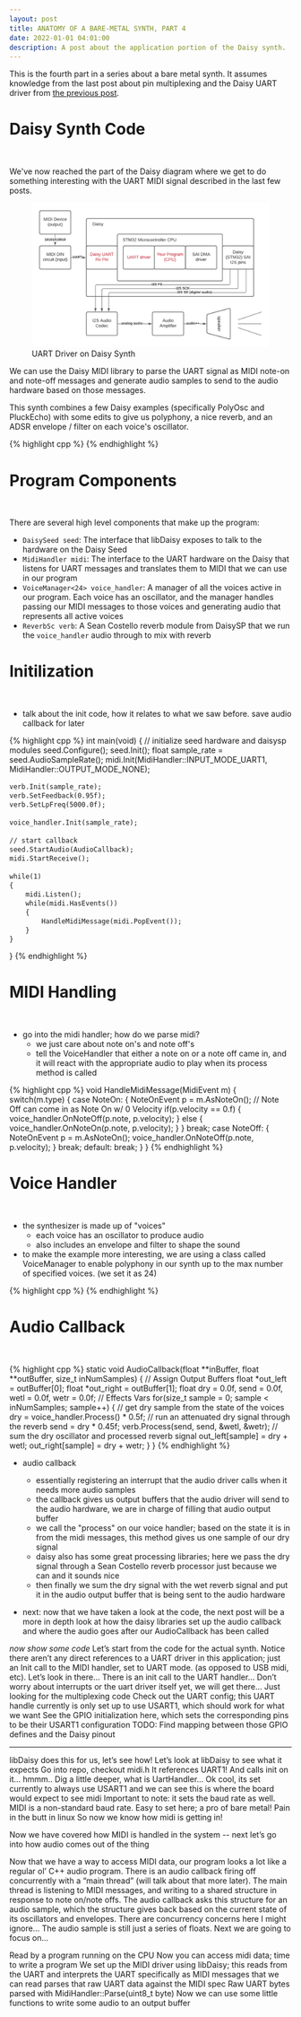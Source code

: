 ```yaml
---
layout: post
title: ANATOMY OF A BARE-METAL SYNTH, PART 4
date: 2022-01-01 04:01:00
description: A post about the application portion of the Daisy synth.
---
```


This is the fourth part in a series about a bare metal synth. It assumes knowledge from the last post about pin multiplexing and the Daisy UART driver from [the previous post](/2021/12/31/anatomyofabaremetalsynth_part3.html).

# Daisy Synth Code
<br>

We've now reached the part of the Daisy diagram where we get to do something interesting with the
UART MIDI signal described in the last few posts.

<figure>
  <img class="col center" src="/img/bare_metal/flow_diagram_highlights/3_UART_driver.png">
  <figcaption>UART Driver on Daisy Synth</figcaption>
</figure>

We can use the Daisy MIDI library to parse the UART signal as MIDI note-on and note-off messages
and generate audio samples to send to the audio hardware based on those messages.

This synth combines a few Daisy examples (specifically PolyOsc and PluckEcho) with some edits to give us polyphony, a nice reverb, and an ADSR envelope / filter on each voice's oscillator.

{% highlight cpp %}
{% endhighlight %}

# Program Components
<br>

There are several high level components that make up the program:

- `DaisySeed seed`: The interface that libDaisy exposes to talk to the hardware on the Daisy Seed
- `MidiHandler midi`: The interface to the UART hardware on the Daisy that listens for UART messages and translates them to MIDI that we can use in our program
- `VoiceManager<24> voice_handler`: A manager of all the voices active in our program. Each voice has an oscillator, and the manager handles passing our MIDI messages to those voices and generating audio that represents all active voices
- `ReverbSc verb`: A Sean Costello reverb module from DaisySP that we run the `voice_handler` audio through to mix with reverb

# Initilization
<br>

- talk about the init code, how it relates to what we saw before. save audio callback for later

{% highlight cpp %}
int main(void)
{
    // initialize seed hardware and daisysp modules
    seed.Configure();
    seed.Init();
    float sample_rate = seed.AudioSampleRate();
    midi.Init(MidiHandler::INPUT_MODE_UART1, MidiHandler::OUTPUT_MODE_NONE);

    verb.Init(sample_rate);
    verb.SetFeedback(0.95f);
    verb.SetLpFreq(5000.0f);

    voice_handler.Init(sample_rate);

    // start callback
    seed.StartAudio(AudioCallback);
    midi.StartReceive();

    while(1) 
    {
        midi.Listen();
        while(midi.HasEvents())
        {
            HandleMidiMessage(midi.PopEvent());
        }
    }
}
{% endhighlight %}

# MIDI Handling
<br>

- go into the midi handler; how do we parse midi?
    - we just care about note on's and note off's
    - tell the VoiceHandler that either a note on or a note off came in, and it will react with the appropriate audio to play when its process method is called

{% highlight cpp %}
void HandleMidiMessage(MidiEvent m)
{
    switch(m.type)
    {
        case NoteOn:
        {
            NoteOnEvent p = m.AsNoteOn();
            // Note Off can come in as Note On w/ 0 Velocity
            if(p.velocity == 0.f)
            {
                voice_handler.OnNoteOff(p.note, p.velocity);
            }
            else
            {
                voice_handler.OnNoteOn(p.note, p.velocity);
            }
        }
        break;
        case NoteOff:
        {
            NoteOnEvent p = m.AsNoteOn();
            voice_handler.OnNoteOff(p.note, p.velocity);
        }
        break;
        default: break;
    }
}
{% endhighlight %}

# Voice Handler
<br>

- the synthesizer is made up of "voices"
    - each voice has an oscillator to produce audio
    - also includes an envelope and filter to shape the sound
- to make the example more interesting, we are using a class called VoiceManager to enable polyphony in our synth up to the max number of specified voices. (we set it as 24)

{% highlight cpp %}
{% endhighlight %}

# Audio Callback
<br>

{% highlight cpp %}
static void AudioCallback(float **inBuffer, float **outBuffer, size_t inNumSamples)
{
    // Assign Output Buffers
    float *out_left = outBuffer[0];
    float *out_right = outBuffer[1];
    float dry = 0.0f, send = 0.0f, wetl = 0.0f, wetr = 0.0f; // Effects Vars
    for(size_t sample = 0; sample < inNumSamples; sample++)
    {
        // get dry sample from the state of the voices
        dry  = voice_handler.Process() * 0.5f; 
        // run an attenuated dry signal through the reverb
        send = dry * 0.45f;
        verb.Process(send, send, &wetl, &wetr);
        // sum the dry oscillator and processed reverb signal
        out_left[sample]  = dry + wetl;
        out_right[sample] = dry + wetr;
    }
}
{% endhighlight %}

- audio callback
    - essentially registering an interrupt that the audio driver calls when it needs more audio samples
    - the callback gives us output buffers that the audio driver will send to the audio hardware, we are in charge of filling that audio output buffer
    - we call the "process" on our voice handler; based on the state it is in from the midi messages, this method gives us one sample of our dry signal
    - daisy also has some great processing libraries; here we pass the dry signal through a Sean Costello reverb processor just because we can and it sounds nice
    - then finally we sum the dry signal with the wet reverb signal and put it in the audio output buffer that is being sent to the audio hardware

- next: now that we have taken a look at the code, the next post will be a more in depth look at how the daisy libraries set up the audio callback and where the audio goes after our AudioCallback has been called






*now show some code*
Let’s start from the code for the actual synth. Notice there aren’t any direct references to a UART driver in this application; just an Init call to the MIDI handler, set to UART mode. (as opposed to USB midi, etc).
Let’s look in there…
There is an init call to the UART handler...
Don’t worry about interrupts or the uart driver itself yet, we will get there…
Just looking for the multiplexing code
Check out the UART config; this UART handle currently is only set up to use USART1, which should work for what we want
See the GPIO initialization here, which sets the corresponding pins to be their USART1 configuration
TODO: Find mapping between those GPIO defines and the Daisy pinout



-----

libDaisy does this for us, let’s see how!
Let’s look at libDaisy to see what it expects
Go into repo, checkout midi.h
It references UART1! And calls init on it… hmmm..
Dig a little deeper, what is UartHandler…
Ok cool, its set currently to always use USART1 and we can see this is where the board would expect to see midi
Important to note: it sets the baud rate as well. MIDI is a non-standard baud rate.
Easy to set here; a pro of bare metal!
Pain in the butt in linux
So now we know how midi is getting in!


Now we have covered how MIDI is handled in the system -- next let’s go into how audio comes out of the thing

Now that we have a way to access MIDI data, our program looks a lot like a regular ol’ C++ audio program. There is an audio callback firing off concurrently with a “main thread” (will talk about that more later). The main thread is listening to MIDI messages, and writing to a shared structure in response to note on/note offs. The audio callback asks this structure for an audio sample, which the structure gives back based on the current state of its oscillators and envelopes.
There are concurrency concerns here I might ignore…
The audio sample is still just a series of floats. Next we are going to focus on...


Read by a program running on the CPU
Now you can access midi data; time to write a program
We set up the MIDI driver using libDaisy; this reads from the UART and interprets the UART specifically as MIDI messages that we can read
parses that raw UART data against the MIDI spec
Raw UART bytes parsed with MidiHandler::Parse(uint8_t byte)
Now we can use some little functions to write some audio to an output buffer


